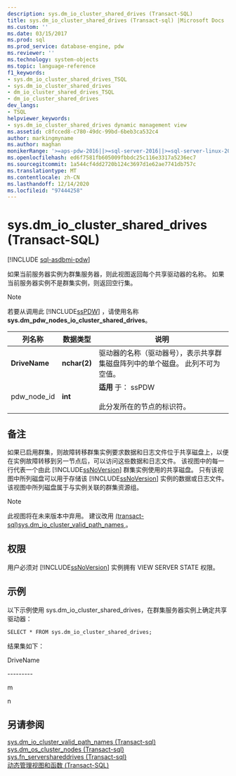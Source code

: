 ```yaml
---
description: sys.dm_io_cluster_shared_drives (Transact-SQL)
title: sys.dm_io_cluster_shared_drives (Transact-sql) |Microsoft Docs
ms.custom: ''
ms.date: 03/15/2017
ms.prod: sql
ms.prod_service: database-engine, pdw
ms.reviewer: ''
ms.technology: system-objects
ms.topic: language-reference
f1_keywords:
- sys.dm_io_cluster_shared_drives_TSQL
- sys.dm_io_cluster_shared_drives
- dm_io_cluster_shared_drives_TSQL
- dm_io_cluster_shared_drives
dev_langs:
- TSQL
helpviewer_keywords:
- sys.dm_io_cluster_shared_drives dynamic management view
ms.assetid: c8fcced8-c780-49dc-99bd-6beb3ca532c4
author: markingmyname
ms.author: maghan
monikerRange: '>=aps-pdw-2016||>=sql-server-2016||>=sql-server-linux-2017||=azuresqldb-mi-current'
ms.openlocfilehash: ed6f7581fb605009fbbdc25c116e3317a5236ec7
ms.sourcegitcommit: 1a544cf4dd2720b124c3697d1e62ae7741db757c
ms.translationtype: MT
ms.contentlocale: zh-CN
ms.lasthandoff: 12/14/2020
ms.locfileid: "97444258"
---
```

# <a name="sysdm_io_cluster_shared_drives-transact-sql"></a>sys.dm_io_cluster_shared_drives (Transact-SQL)
[!INCLUDE [sql-asdbmi-pdw](../../includes/applies-to-version/sql-asdbmi-pdw.md)]

  如果当前服务器实例为群集服务器，则此视图返回每个共享驱动器的名称。 如果当前服务器实例不是群集实例，则返回空行集。  
  
> [!NOTE]  
>  若要从调用此 [!INCLUDE[ssPDW](../../includes/sspdw-md.md)] ，请使用名称 **sys.dm_pdw_nodes_io_cluster_shared_drives**。  
  
|列名称|数据类型|说明|  
|-----------------|---------------|-----------------|  
|**DriveName**|**nchar(2)**|驱动器的名称（驱动器号），表示共享群集磁盘阵列中的单个磁盘。 此列不可为空值。|  
|pdw_node_id|**int**|**适用** 于： ssPDW<br /><br /> 此分发所在的节点的标识符。|  
  
## <a name="remarks"></a>备注  
 如果已启用群集，则故障转移群集实例要求数据和日志文件位于共享磁盘上，以便在实例故障转移到另一节点后，可以访问这些数据和日志文件。 该视图中的每一行代表一个由此 [!INCLUDE[ssNoVersion](../../includes/ssnoversion-md.md)] 群集实例使用的共享磁盘。 只有该视图中所列磁盘可以用于存储该 [!INCLUDE[ssNoVersion](../../includes/ssnoversion-md.md)] 实例的数据或日志文件。 该视图中所列磁盘属于与实例关联的群集资源组。  
  
> [!NOTE]  
>  此视图将在未来版本中弃用。 建议改用 [&#40;transact-sql&#41;sys.dm_io_cluster_valid_path_names ](../../relational-databases/system-dynamic-management-views/sys-dm-io-cluster-valid-path-names-transact-sql.md) 。  
  
## <a name="permissions"></a>权限  
 用户必须对 [!INCLUDE[ssNoVersion](../../includes/ssnoversion-md.md)] 实例拥有 VIEW SERVER STATE 权限。  
  
## <a name="examples"></a>示例  
 以下示例使用 sys.dm_io_cluster_shared_drives，在群集服务器实例上确定共享驱动器：  
  
```  
SELECT * FROM sys.dm_io_cluster_shared_drives;  
```  
  
 结果集如下：  
  
 DriveName  
  
 --------\-  
  
 m  
  
 n  
  
## <a name="see-also"></a>另请参阅  
 [sys.dm_io_cluster_valid_path_names &#40;Transact-sql&#41;](../../relational-databases/system-dynamic-management-views/sys-dm-io-cluster-valid-path-names-transact-sql.md)   
 [sys.dm_os_cluster_nodes &#40;Transact-sql&#41;](../../relational-databases/system-dynamic-management-views/sys-dm-os-cluster-nodes-transact-sql.md)   
 [sys.fn_servershareddrives &#40;Transact-sql&#41;](../../relational-databases/system-functions/sys-fn-servershareddrives-transact-sql.md)   
 [动态管理视图和函数 (Transact-SQL)](~/relational-databases/system-dynamic-management-views/system-dynamic-management-views.md)  
  
  
